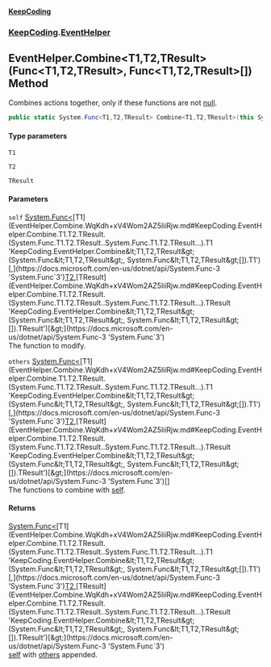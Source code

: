 #### [KeepCoding](index.md 'index')
### [KeepCoding](KeepCoding.md 'KeepCoding').[EventHelper](EventHelper.md 'KeepCoding.EventHelper')
## EventHelper.Combine&lt;T1,T2,TResult&gt;(Func&lt;T1,T2,TResult&gt;, Func&lt;T1,T2,TResult&gt;[]) Method
Combines actions together, only if these functions are not [null](https://docs.microsoft.com/en-us/dotnet/csharp/language-reference/keywords/null 'https://docs.microsoft.com/en-us/dotnet/csharp/language-reference/keywords/null').  
```csharp
public static System.Func<T1,T2,TResult> Combine<T1,T2,TResult>(this System.Func<T1,T2,TResult> self, params System.Func<T1,T2,TResult>[] others);
```
#### Type parameters
<a name='KeepCoding.EventHelper.Combine.T1.T2.TResult.(System.Func.T1.T2.TResult..System.Func.T1.T2.TResult...).T1'></a>
`T1`  
  
<a name='KeepCoding.EventHelper.Combine.T1.T2.TResult.(System.Func.T1.T2.TResult..System.Func.T1.T2.TResult...).T2'></a>
`T2`  
  
<a name='KeepCoding.EventHelper.Combine.T1.T2.TResult.(System.Func.T1.T2.TResult..System.Func.T1.T2.TResult...).TResult'></a>
`TResult`  
  
#### Parameters
<a name='KeepCoding.EventHelper.Combine.T1.T2.TResult.(System.Func.T1.T2.TResult..System.Func.T1.T2.TResult...).self'></a>
`self` [System.Func&lt;](https://docs.microsoft.com/en-us/dotnet/api/System.Func-3 'System.Func`3')[T1](EventHelper.Combine.WqKdh+xV4Wom2AZ5liiRjw.md#KeepCoding.EventHelper.Combine.T1.T2.TResult.(System.Func.T1.T2.TResult..System.Func.T1.T2.TResult...).T1 'KeepCoding.EventHelper.Combine&lt;T1,T2,TResult&gt;(System.Func&lt;T1,T2,TResult&gt;, System.Func&lt;T1,T2,TResult&gt;[]).T1')[,](https://docs.microsoft.com/en-us/dotnet/api/System.Func-3 'System.Func`3')[T2](EventHelper.Combine.WqKdh+xV4Wom2AZ5liiRjw.md#KeepCoding.EventHelper.Combine.T1.T2.TResult.(System.Func.T1.T2.TResult..System.Func.T1.T2.TResult...).T2 'KeepCoding.EventHelper.Combine&lt;T1,T2,TResult&gt;(System.Func&lt;T1,T2,TResult&gt;, System.Func&lt;T1,T2,TResult&gt;[]).T2')[,](https://docs.microsoft.com/en-us/dotnet/api/System.Func-3 'System.Func`3')[TResult](EventHelper.Combine.WqKdh+xV4Wom2AZ5liiRjw.md#KeepCoding.EventHelper.Combine.T1.T2.TResult.(System.Func.T1.T2.TResult..System.Func.T1.T2.TResult...).TResult 'KeepCoding.EventHelper.Combine&lt;T1,T2,TResult&gt;(System.Func&lt;T1,T2,TResult&gt;, System.Func&lt;T1,T2,TResult&gt;[]).TResult')[&gt;](https://docs.microsoft.com/en-us/dotnet/api/System.Func-3 'System.Func`3')  
The function to modify.
  
<a name='KeepCoding.EventHelper.Combine.T1.T2.TResult.(System.Func.T1.T2.TResult..System.Func.T1.T2.TResult...).others'></a>
`others` [System.Func&lt;](https://docs.microsoft.com/en-us/dotnet/api/System.Func-3 'System.Func`3')[T1](EventHelper.Combine.WqKdh+xV4Wom2AZ5liiRjw.md#KeepCoding.EventHelper.Combine.T1.T2.TResult.(System.Func.T1.T2.TResult..System.Func.T1.T2.TResult...).T1 'KeepCoding.EventHelper.Combine&lt;T1,T2,TResult&gt;(System.Func&lt;T1,T2,TResult&gt;, System.Func&lt;T1,T2,TResult&gt;[]).T1')[,](https://docs.microsoft.com/en-us/dotnet/api/System.Func-3 'System.Func`3')[T2](EventHelper.Combine.WqKdh+xV4Wom2AZ5liiRjw.md#KeepCoding.EventHelper.Combine.T1.T2.TResult.(System.Func.T1.T2.TResult..System.Func.T1.T2.TResult...).T2 'KeepCoding.EventHelper.Combine&lt;T1,T2,TResult&gt;(System.Func&lt;T1,T2,TResult&gt;, System.Func&lt;T1,T2,TResult&gt;[]).T2')[,](https://docs.microsoft.com/en-us/dotnet/api/System.Func-3 'System.Func`3')[TResult](EventHelper.Combine.WqKdh+xV4Wom2AZ5liiRjw.md#KeepCoding.EventHelper.Combine.T1.T2.TResult.(System.Func.T1.T2.TResult..System.Func.T1.T2.TResult...).TResult 'KeepCoding.EventHelper.Combine&lt;T1,T2,TResult&gt;(System.Func&lt;T1,T2,TResult&gt;, System.Func&lt;T1,T2,TResult&gt;[]).TResult')[&gt;](https://docs.microsoft.com/en-us/dotnet/api/System.Func-3 'System.Func`3')[[]](https://docs.microsoft.com/en-us/dotnet/api/System.Array 'System.Array')  
The functions to combine with [self](EventHelper.Combine.WqKdh+xV4Wom2AZ5liiRjw.md#KeepCoding.EventHelper.Combine.T1.T2.TResult.(System.Func.T1.T2.TResult..System.Func.T1.T2.TResult...).self 'KeepCoding.EventHelper.Combine&lt;T1,T2,TResult&gt;(System.Func&lt;T1,T2,TResult&gt;, System.Func&lt;T1,T2,TResult&gt;[]).self').
  
#### Returns
[System.Func&lt;](https://docs.microsoft.com/en-us/dotnet/api/System.Func-3 'System.Func`3')[T1](EventHelper.Combine.WqKdh+xV4Wom2AZ5liiRjw.md#KeepCoding.EventHelper.Combine.T1.T2.TResult.(System.Func.T1.T2.TResult..System.Func.T1.T2.TResult...).T1 'KeepCoding.EventHelper.Combine&lt;T1,T2,TResult&gt;(System.Func&lt;T1,T2,TResult&gt;, System.Func&lt;T1,T2,TResult&gt;[]).T1')[,](https://docs.microsoft.com/en-us/dotnet/api/System.Func-3 'System.Func`3')[T2](EventHelper.Combine.WqKdh+xV4Wom2AZ5liiRjw.md#KeepCoding.EventHelper.Combine.T1.T2.TResult.(System.Func.T1.T2.TResult..System.Func.T1.T2.TResult...).T2 'KeepCoding.EventHelper.Combine&lt;T1,T2,TResult&gt;(System.Func&lt;T1,T2,TResult&gt;, System.Func&lt;T1,T2,TResult&gt;[]).T2')[,](https://docs.microsoft.com/en-us/dotnet/api/System.Func-3 'System.Func`3')[TResult](EventHelper.Combine.WqKdh+xV4Wom2AZ5liiRjw.md#KeepCoding.EventHelper.Combine.T1.T2.TResult.(System.Func.T1.T2.TResult..System.Func.T1.T2.TResult...).TResult 'KeepCoding.EventHelper.Combine&lt;T1,T2,TResult&gt;(System.Func&lt;T1,T2,TResult&gt;, System.Func&lt;T1,T2,TResult&gt;[]).TResult')[&gt;](https://docs.microsoft.com/en-us/dotnet/api/System.Func-3 'System.Func`3')  
[self](EventHelper.Combine.WqKdh+xV4Wom2AZ5liiRjw.md#KeepCoding.EventHelper.Combine.T1.T2.TResult.(System.Func.T1.T2.TResult..System.Func.T1.T2.TResult...).self 'KeepCoding.EventHelper.Combine&lt;T1,T2,TResult&gt;(System.Func&lt;T1,T2,TResult&gt;, System.Func&lt;T1,T2,TResult&gt;[]).self') with [others](EventHelper.Combine.WqKdh+xV4Wom2AZ5liiRjw.md#KeepCoding.EventHelper.Combine.T1.T2.TResult.(System.Func.T1.T2.TResult..System.Func.T1.T2.TResult...).others 'KeepCoding.EventHelper.Combine&lt;T1,T2,TResult&gt;(System.Func&lt;T1,T2,TResult&gt;, System.Func&lt;T1,T2,TResult&gt;[]).others') appended.
